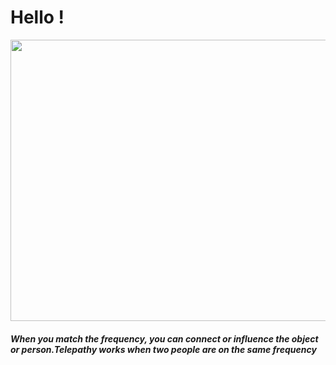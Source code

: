 <h1> <centre>Hello !</centre></h1>
<img src="https://mir-s3-cdn-cf.behance.net/project_modules/fs/724fb836610119.57224419a212b.gif"  width="900" height="450">
<h5>When you match the frequency, you can connect or influence the object or person.Telepathy works when two people are on the same frequency</h5>
